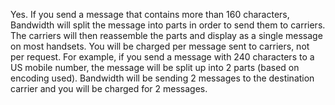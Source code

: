 Yes. If you send a message that contains more than 160 characters, Bandwidth will split the message into parts in order to send them to carriers. The carriers will then reassemble the parts and display as a single message on most handsets.
You will be charged per message sent to carriers, not per request. For example, if you send a message with 240 characters to a US mobile number, the message will be split up into 2 parts (based on encoding used). Bandwidth will be sending 2 messages to the destination carrier and you will be charged for 2 messages.
